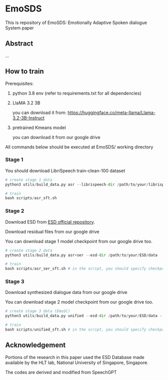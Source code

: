 # EmoSDS
This is repository of EmoSDS: Emotionally Adaptive Spoken dialogue System paper

## Abstract
...

## How to train
Prerequisites:

1. python 3.8 env (refer to requirements.txt for all dependencies)

2. LlaMA 3.2 3B

	you can download it from: https://huggingface.co/meta-llama/Llama-3.2-3B-Instruct

3. pretrained Kmeans model

	you can download it from our google drive


All commands below should be executed at EmoSDS/ working directory
### Stage 1
You should download LibriSpeech train-clean-100 dataset

```python
# create stage 1 data
python3 utils/build_data.py asr --librispeech-dir /path/to/your/librispeech/data

# train
bash scripts/asr_sft.sh
```

### Stage 2

Download ESD from [ESD official repository](https://github.com/HLTSingapore/Emotional-Speech-Data).

Download residual files from our google drive

You can download stage 1 model checkpoint from our google drive too.

```python
# create stage 2 data
python3 utils/build_data.py asr+ser --esd-dir /path/to/your/ESD/data

# train
bash scripts/asr_ser_sft.sh # in the script, you should specify checkpoint path in METAROOT variable
```

### Stage 3

Download synthesized dialogue data from our google drive

You can download stage 2 model checkpoint from our google drive too.

```python
# create stage 3 data (EmoSC)
python3 utils/build_data.py unified --esd-dir /path/to/your/ESD/data --esd-syn-path /path/to/dialogue/data

# train
bash scripts/unified_sft.sh # in the script, you should specify checkpoint path in METAROOT variable
```

## Acknowledgement
Portions of the research in this paper used the ESD Database made available by the HLT lab, National University of Singapore, Singapore.

The codes are derived and modified from SpeechGPT
